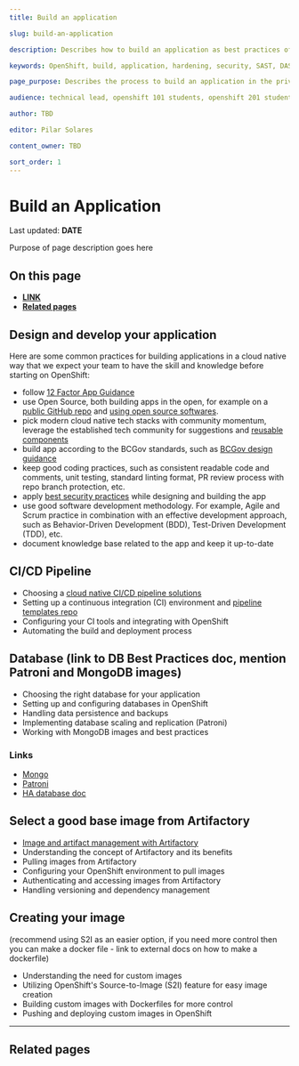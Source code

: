 ```yaml
---
title: Build an application

slug: build-an-application

description: Describes how to build an application as best practices of the platform. 

keywords: OpenShift, build, application, hardening, security, SAST, DAST, PaaS, Risk Mitigation, build best practices, app 

page_purpose: Describes the process to build an application in the private cloud as a Service Platform

audience: technical lead, openshift 101 students, openshift 201 students,  developers

author: TBD

editor: Pilar Solares

content_owner: TBD

sort_order: 1
---
```



# Build an Application 
Last updated: **DATE**

Purpose of page description goes here 

## On this page
* [**LINK**](#link) 
* [**Related pages**](#related-pages)

<!-- ### End of On this page -->

<!-- ### The following topics are listed as suggestions - still to be discussed with subject matter expert  -->
## Design and develop your application
Here are some common practices for building applications in a cloud native way that we expect your team to have the skill and knowledge before starting on OpenShift:

- follow [12 Factor App Guidance](https://12factor.net/)
- use Open Source, both building apps in the open, for example on a [public GitHub repo](https://docs.developer.gov.bc.ca/start-working-in-bcgov-github-organization/) and [using open source softwares](https://docs.developer.gov.bc.ca/evaluate-open-source-content/). 
- pick modern cloud native tech stacks with community momentum, leverage the established tech community for suggestions and [reusable components](https://docs.developer.gov.bc.ca/reusable-services-list/)
- build app according to the BCGov standards, such as [BCGov design guidance](https://docs.developer.gov.bc.ca/about-the-design-system/)
- keep good coding practices, such as consistent readable code and comments, unit testing, standard linting format, PR review process with repo branch protection, etc.
- apply [best security practices](https://docs.developer.gov.bc.ca/security-best-practices-for-apps/) while designing and building the app
- use good software development methodology. For example, Agile and Scrum practice in combination with an effective development approach, such as Behavior-Driven Development (BDD), Test-Driven Development (TDD), etc.
- document knowledge base related to the app and keep it up-to-date

## CI/CD Pipeline
- Choosing a [cloud native CI/CD pipeline solutions](https://docs.developer.gov.bc.ca/ci-cd-pipeline-templates/)
- Setting up a continuous integration (CI) environment and [pipeline templates repo](https://github.com/bcgov/pipeline-templates)
- Configuring your CI tools and integrating with OpenShift 
- Automating the build and deployment process

## Database (link to DB Best Practices doc, mention Patroni and MongoDB images)
- Choosing the right database for your application
- Setting up and configuring databases in OpenShift 
- Handling data persistence and backups
- Implementing database scaling and replication (Patroni) 
- Working with MongoDB images and best practices

### Links 
* [Mongo](https://github.com/bcgov/mongodb-replicaset-container)
* [Patroni](https://github.com/bcgov/patroni-postgres-container)
* [HA database doc](https://docs.developer.gov.bc.ca/high-availability-database-clusters/) 

## Select a good base image from Artifactory
- [Image and artifact management with Artifactory ](https://docs.developer.gov.bc.ca/image-artifact-management-with-artifactory/#image-and-artifact-management-with-artifactory)
- Understanding the concept of Artifactory and its benefits 
- Pulling images from Artifactory 
- Configuring your OpenShift environment to pull images
- Authenticating and accessing images from Artifactory
- Handling versioning and dependency management 

## Creating your image 
(recommend using S2I as an easier option, if you need more control then you can make a docker file - link to external docs on how to make a dockerfile)
- Understanding the need for custom images
- Utilizing OpenShift's Source-to-Image (S2I) feature for easy image creation
- Building custom images with Dockerfiles for more control
- Pushing and deploying custom images in OpenShift 


---
## Related pages 